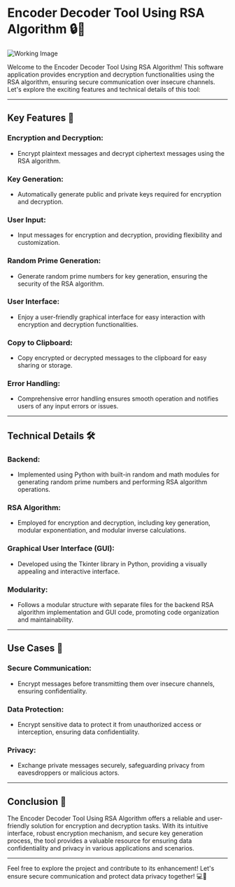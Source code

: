 # Encoder Decoder Tool Using RSA Algorithm 🔒🔑

![Working Image](https://github.com/Pratham-Bajpai1/Encoder-Decoder-Tool-Using-RSA-Algorithm/assets/124435912/e6b08756-3193-4c7a-82a3-46fad32a38fa)


Welcome to the Encoder Decoder Tool Using RSA Algorithm! This software application provides encryption and decryption functionalities using the RSA algorithm, ensuring secure communication over insecure channels. Let's explore the exciting features and technical details of this tool:

---

## Key Features 🚀

### Encryption and Decryption:
- Encrypt plaintext messages and decrypt ciphertext messages using the RSA algorithm.

### Key Generation:
- Automatically generate public and private keys required for encryption and decryption.

### User Input:
- Input messages for encryption and decryption, providing flexibility and customization.

### Random Prime Generation:
- Generate random prime numbers for key generation, ensuring the security of the RSA algorithm.

### User Interface:
- Enjoy a user-friendly graphical interface for easy interaction with encryption and decryption functionalities.

### Copy to Clipboard:
- Copy encrypted or decrypted messages to the clipboard for easy sharing or storage.

### Error Handling:
- Comprehensive error handling ensures smooth operation and notifies users of any input errors or issues.

---

## Technical Details 🛠️

### Backend:
- Implemented using Python with built-in random and math modules for generating random prime numbers and performing RSA algorithm operations.

### RSA Algorithm:
- Employed for encryption and decryption, including key generation, modular exponentiation, and modular inverse calculations.

### Graphical User Interface (GUI):
- Developed using the Tkinter library in Python, providing a visually appealing and interactive interface.

### Modularity:
- Follows a modular structure with separate files for the backend RSA algorithm implementation and GUI code, promoting code organization and maintainability.

---

## Use Cases 📝

### Secure Communication:
- Encrypt messages before transmitting them over insecure channels, ensuring confidentiality.

### Data Protection:
- Encrypt sensitive data to protect it from unauthorized access or interception, ensuring data confidentiality.

### Privacy:
- Exchange private messages securely, safeguarding privacy from eavesdroppers or malicious actors.

---

## Conclusion 🎉

The Encoder Decoder Tool Using RSA Algorithm offers a reliable and user-friendly solution for encryption and decryption tasks. With its intuitive interface, robust encryption mechanism, and secure key generation process, the tool provides a valuable resource for ensuring data confidentiality and privacy in various applications and scenarios.

---

Feel free to explore the project and contribute to its enhancement! Let's ensure secure communication and protect data privacy together! 💻🔐
